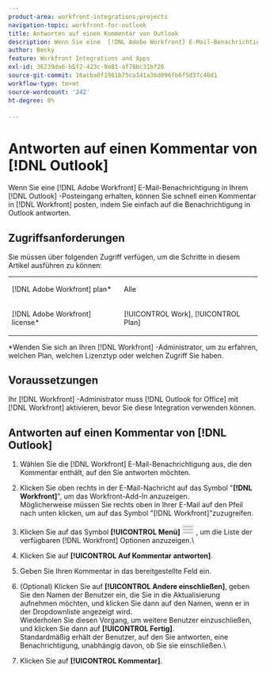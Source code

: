 ```yaml
---
product-area: workfront-integrations;projects
navigation-topic: workfront-for-outlook
title: Antworten auf einen Kommentar von Outlook
description: Wenn Sie eine  [!DNL Adobe Workfront] E-Mail-Benachrichtigung in Ihrem Outlook-Posteingang erhalten, können Sie schnell einen Kommentar an  [!DNL Workfront]  posten, indem Sie einfach auf die Benachrichtigung in Outlook antworten.
author: Becky
feature: Workfront Integrations and Apps
exl-id: 36239da6-b5f2-423c-9e81-af78bc31bf26
source-git-commit: 16acba0f1981b75ca141a36d096fb6f5d37c40d1
workflow-type: tm+mt
source-wordcount: '242'
ht-degree: 0%

---
```


# Antworten auf einen Kommentar von [!DNL Outlook]

Wenn Sie eine [!DNL Adobe Workfront] E-Mail-Benachrichtigung in Ihrem [!DNL Outlook] -Posteingang erhalten, können Sie schnell einen Kommentar in [!DNL Workfront] posten, indem Sie einfach auf die Benachrichtigung in Outlook antworten.

## Zugriffsanforderungen

Sie müssen über folgenden Zugriff verfügen, um die Schritte in diesem Artikel ausführen zu können:

<table style="table-layout:auto"> 
 <col> 
 <col> 
 <tbody> 
  <tr> 
   <td role="rowheader">[!DNL Adobe Workfront] plan*</td> 
   <td> <p>Alle</p> </td> 
  </tr> 
  <tr> 
   <td role="rowheader">[!DNL Adobe Workfront] license*</td> 
   <td> <p>[!UICONTROL Work], [!UICONTROL Plan]</p> </td> 
  </tr> 
 </tbody> 
</table>

&#42;Wenden Sie sich an Ihren [!DNL Workfront] -Administrator, um zu erfahren, welchen Plan, welchen Lizenztyp oder welchen Zugriff Sie haben.

## Voraussetzungen

Ihr [!DNL Workfront] -Administrator muss [!DNL Outlook for Office] mit [!DNL Workfront] aktivieren, bevor Sie diese Integration verwenden können.

## Antworten auf einen Kommentar von [!DNL Outlook]

1. Wählen Sie die [!DNL Workfront] E-Mail-Benachrichtigung aus, die den Kommentar enthält, auf den Sie antworten möchten.
1. Klicken Sie oben rechts in der E-Mail-Nachricht auf das Symbol &quot;**[!DNL Workfront]**&quot;, um das Workfront-Add-In anzuzeigen.\
   Möglicherweise müssen Sie rechts oben in Ihrer E-Mail auf den Pfeil nach unten klicken, um auf das Symbol &quot;[!DNL Workfront]&quot;zuzugreifen.

1. Klicken Sie auf das Symbol **[!UICONTROL Menü]** ![o365_addin_menu_icon.png](assets/o365-addin-menu2-icon.png) , um die Liste der verfügbaren [!DNL Workfront] Optionen anzuzeigen.\


1. Klicken Sie auf **[!UICONTROL Auf Kommentar antworten]**.
1. Geben Sie Ihren Kommentar in das bereitgestellte Feld ein.
1. (Optional) Klicken Sie auf **[!UICONTROL Andere einschließen]**, geben Sie den Namen der Benutzer ein, die Sie in die Aktualisierung aufnehmen möchten, und klicken Sie dann auf den Namen, wenn er in der Dropdownliste angezeigt wird.\
   Wiederholen Sie diesen Vorgang, um weitere Benutzer einzuschließen, und klicken Sie dann auf **[!UICONTROL Fertig]**.\
   Standardmäßig erhält der Benutzer, auf den Sie antworten, eine Benachrichtigung, unabhängig davon, ob Sie sie einschließen.\

1. Klicken Sie auf **[!UICONTROL Kommentar]**.
